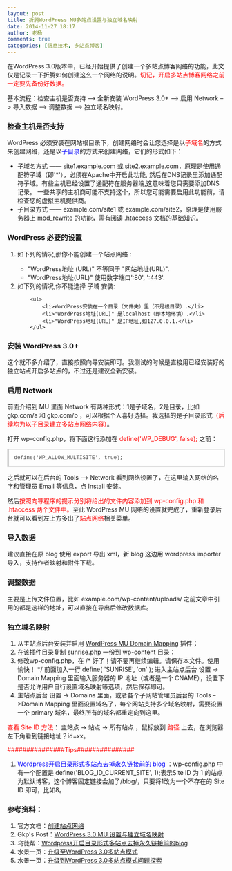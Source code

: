 ```yaml
---
layout: post
title: 折腾WordPress MU多站点设置与独立域名映射
date: 2014-11-27 18:17
author: 老杨
comments: true
categories: [信息技术, 多站点博客]
---
```

在WordPress 3.0版本中，已经开始提供了创建一个多站点博客网络的功能，此文仅是记录一下折腾如何创建这么一个网络的说明。<span style = "color:red;">切记，开启多站点博客网络之前一定要先备份好数据。</span>

<!--more-->

基本流程：检查主机是否支持 –> 全新安装 WordPress 3.0+ –> 启用 Network –> 导入数据 –> 调整数据 –> 独立域名映射。

<h3>检查主机是否支持</h3>

WordPress 必须安装在网站根目录下，创建网络时会让您选择是以<span style = "color:red;">子域名</span>的方式来创建网络，还是以<span style = "color:blue;">子目录</span>的方式来创建网络，它们的形式如下：
<ul>
	<li>子域名方式 —— site1.example.com 或 site2.example.com，原理是使用通配符子域（即'*'），必须在Apache中开启此功能, 然后在DNS记录里添加通配符子域。有些主机已经设置了通配符在服务器端,这意味着您只需要添加DNS记录。 一些共享的主机商可能不支持这个，所以您可能需要启用此功能前，请检查您的虚拟主机提供商。</li>
	<li>子目录方式 —— example.com/site1 或 example.com/site2，原理是使用服务器上 <a href="http://codex.wordpress.org/Glossary#mod_rewrite" target="_blank">mod_rewrite</a> 的功能，需有阅读 .htaccess 文档的基础知识。</li>
 </ul>

<h3>WordPress 必要的设置</h3>
<ol>
	<li>如下列的情况,那你不能创建一个站点网络 :</li>
        <ul>
	        <li>"WordPress地址 (URL)" 不等同于 "网站地址(URL)".</li>
        	<li>"WordPress地址(URL)" 使用数字端口':80', ':443'.</li>
        </ul>
	<li>如下列的情况,你不能选择 子域 安装:</li>

        <ul>
        	<li>WordPress安装在一个目录（文件夹）里（不是根目录）.</li>
        	<li>"WordPress地址(URL)" 是localhost（即本地环境）.</li>
        	<li>"WordPress地址(URL)" 是IP地址,如127.0.0.1.</li>
        </ul>
</ol>

<h3>安装 WordPress 3.0+</h3>

这个就不多介绍了，直接按照向导安装即可。我测试的时候是直接用已经安装好的独立站点开启多站点的，不过还是建议全新安装。

<h3>启用 Network</h3>

前面介绍到 MU 里面 Network 有两种形式：1是子域名，2是目录，比如 gkp.com/a 和  gkp.com/b ，可以根据个人喜好选择。我选择的是子目录形式<span style = "color:red;">（后续均为以子目录建立多站点网络内容）</span>。

打开 wp-config.php，将下面这行添加在  <span style = "color:red;">define('WP_DEBUG', false);</span>  之前：

<pre style="margin:15px 0;font:100 12px/18px monaco, andale mono, courier new;padding:10px 12px;border:#ccc 1px solid;border-left-width:4px;background-color:#fefefe;box-shadow:0 0 4px #eee;word-break:break-all;word-wrap:break-word;color:#444">define('WP_ALLOW_MULTISITE', true);</pre>

之后就可以在后台的 Tools –> Network 看到网络设置了，在这里输入网络的名字和管理员 Email 等信息，点 Install 安装。

然后<span style = "color:red;">按照向导程序的提示分别将给出的文件内容添加到 wp-config.php 和 .htaccess 两个文件中。</span>至此 WordPress MU 网络的设置就完成了，重新登录后台就可以看到左上方多出了<span style = "color:red;">站点网络</span>相关菜单。

<h3>导入数据</h3>

建议直接在原 blog 使用 export 导出 xml，新 blog 这边用 wordpress importer 导入，支持作者映射和附件下载。

<h3>调整数据</h3>
主要是上传文件位置，比如 example.com/wp-content/uploads/ 之前文章中引用的都是这样的地址，可以直接在导出后修改数据库。

<h3>独立域名映射</h3>
<ol>
	<li>从主站点后台安装并启用 <a href="https://wordpress.org/plugins/wordpress-mu-domain-mapping/" target="_blank">WordPress MU Domain Mapping</a> 插件；</li>
	<li>在该插件目录复制 sunrise.php 一份到 wp-content 目录；</li>
	<li>修改wp-config.php，在 /* 好了！请不要再继续编辑。请保存本文件。使用愉快！ */ 前面加入一行 define( 'SUNRISE', 'on' );
进入主站点后台 设置 -> Domain Mapping 里面输入服务器的 IP 地址（或者是一个 CNAME），设置下是否允许用户自行设置域名映射等选项，然后保存即可。</li>
	<li>主站点后台 设置 -> Domains 里面，或者各个子网站管理员后台的 Tools –>Domain Mapping 里面设置域名了，每个网站支持多个域名映射，需要设置一个 primary 域名，最终所有的域名都重定向到这里。</li>
</ol>

<span style = "color:red;">查看 Site ID 方法</span>： 主站点 -> 站点 -> 所有站点 ，鼠标放到<span style = "color:red;"> 路径 </span>上去，在浏览器左下角看到链接地址？id=xx。

<span style = "color:red;">###############Tips###############</span>

<ol>
	<li><span style = "color:blue;">Wordpress开启目录形式多站点去掉永久链接前的 blog </span>：wp-config.php 中有一个配置是 define('BLOG_ID_CURRENT_SITE', 1);表示Site ID 为 1 的站点为默认博客，这个博客固定链接会加了/blog/，只要将1改为一个不存在的 Site ID 即可，比如8。</li>
</ol>

<h3>参考资料：</h3>
<ol>
	<li>官方文档：<a href="http://codex.wordpress.org/zh-cn:创建站点网络" target="_blank">创建站点网络</a></li>
	<li>Gkp's Post：<a href="http://b.gkp.cc/2010/08/04/enable-wordpress-30-mu-function-and-map-domain-for-network-blogs/" target="_blank">WordPress 3.0 MU 设置与独立域名映射</a></li>
	<li>乌徒帮：<a href="http://www.utubon.com/post/67.html" target="_blank">Wordpress开启目录形式多站点去掉永久链接前的blog</a></li>
	<li>水景一页：<a href="http://cnzhx.net/blog/upgrade-to-wp30-multisite-subdirectory/" target="_blank">升级至WordPress 3.0多站点模式</a></li>
	<li>水景一页：<a href="http://cnzhx.net/blog/update-to-wordpress-3-0-multisite-problem/" target="_blank">升级到WordPress 3.0多站点模式问题探索</a></li>
</ol>

